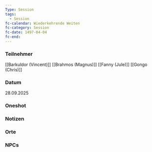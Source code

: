```yaml
---
Type: Session
tags:
  - Session
fc-calendar: Wiederkehrende Weiten
fc-category: Session
fc-date: 1497-04-04
fc-end:
---
```

### Teilnehmer
[[Barkuldor (Vincent)]]
[[Brahmos (Magnus)]]
[[Fanny (Jule)]]
[[Gongo (Chris)]]
### Datum
28.09.2025
### Oneshot
### Notizen
### Orte
### NPCs